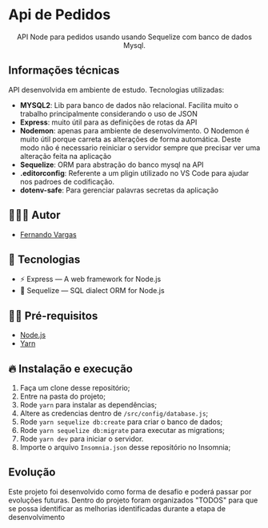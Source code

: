 # Api de Pedidos

<p align="center">API Node para pedidos usando usando Sequelize com banco de dados Mysql.</p>

## Informações técnicas

API desenvolvida em ambiente de estudo. Tecnologias utilizadas:

* **MYSQL2**: Lib para banco de dados não relacional. Facilita muito o trabalho principalmente considerando o uso de JSON
* **Express**: muito útil para as definições de rotas da API
* **Nodemon**: apenas para ambiente de desenvolvimento. O Nodemon é muito útil porque carreta as alterações de forma automática. Deste modo não é necessario reiniciar o servidor sempre que precisar ver uma alteração feita na aplicação
* **Sequelize**: ORM para abstração do banco mysql na API
* **.editorconfig**: Referente a um pligin utilizado no VS Code para ajudar nos padroes de codificação.
* **dotenv-safe**: Para gerenciar palavras secretas da aplicação

## 👨🏼‍💻 Autor

- [Fernando Vargas](https://github.com/fernandovrgas)

## 🚀 Tecnologias

- ⚡ Express — A web framework for Node.js
- 💾 Sequelize — SQL dialect ORM for Node.js

## ✋🏻 Pré-requisitos

- [Node.js](https://nodejs.org/en/)
- [Yarn](https://yarnpkg.com/pt-BR/docs/install)

## 🔥 Instalação e execução

1. Faça um clone desse repositório;
2. Entre na pasta do projeto;
3. Rode `yarn` para instalar as dependências;
4. Altere as credencias dentro de `/src/config/database.js`;
5. Rode `yarn sequelize db:create` para criar o banco de dados;
6. Rode `yarn sequelize db:migrate` para executar as migrations;
7. Rode `yarn dev` para iniciar o servidor.
8. Importe o arquivo `Insomnia.json` desse repositório no Insomnia;

## Evolução

Este projeto foi desenvolvido como forma de desafio e poderá passar por evoluções futuras. Dentro do projeto foram organizados "TODOS" para que se possa identificar
as melhorias identificadas durante a etapa de desenvolvimento